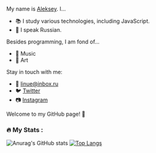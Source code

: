 My name is [Aleksey](https://github.com/yourusername). I...

- :books: I study various technologies, including JavaScript.
- :speech_balloon: I speak Russian.

Besides programming, I am fond of...

- :musical_note: Music
- :art: Art

Stay in touch with me:

- :email: [linue@inbox.ru](linue@inbox.ru)
- :bird: [Twitter](https://twitter.com/linue)
- :camera: [Instagram](https://www.instagram.com/quam.max)

Welcome to my GitHub page! :rocket:

### :fire: My Stats :
![Anurag's GitHub stats](https://github-readme-stats.vercel.app/api?username=linue-code&show_icons=true&theme=default&bg_color=09131B&title_color=FF652F&text_color=FEE300&icon_color=FF652F)
[![Top Langs](https://github-readme-stats.vercel.app/api/top-langs/?username=linue&layout=donut&bg_color=09131B&title_color=FF652F&text_color=FEE300&icon_color=FF652)](https://github.com/anuraghazra/github-readme-stats)
